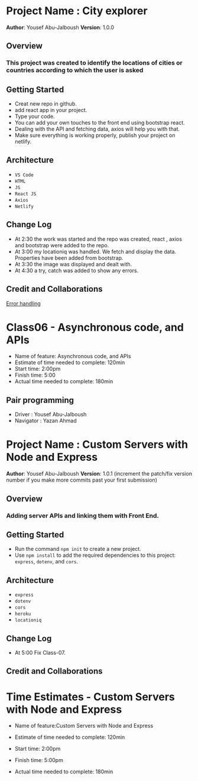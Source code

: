 # Project Name : City explorer

**Author**: Yousef Abu-Jalboush
**Version**: 1.0.0

## Overview
<!-- Provide a high level overview of what this application is and why you are building it, beyond the fact that it's an assignment for this class. (i.e. What's your problem domain?) -->
### This project was created to identify the locations of cities or countries according to which the user is asked

## Getting Started
<!-- What are the steps that a user must take in order to build this app on their own machine and get it running? -->
* Creat new repo in github.
* add react app in your project.
* Type your code.
* You can add your own touches to the front end using bootstrap react.
* Dealing with the API and fetching data, axios will help you with that.
* Make sure everything is working properly, publish your project on netlify.

## Architecture
<!-- Provide a detailed description of the application design. What technologies (languages, libraries, etc) you're using, and any other relevant design information. -->
* ```VS Code```
* ```HTML```
* ```JS```
* ```React JS```
* ```Axios```
* ```Netlify```
  
## Change Log

<!-- Use this area to document the iterative changes made to your application as each feature is successfully implemented. Use time stamps. Here's an example:

01-01-2001 4:59pm - Application now has a fully-functional express server, with a GET route for the location resource. -->

* At 2:30 the work was started and the repo was created, react , axios and bootstrap were added to the repo.
* At 3:00 my locationiq was handled. We fetch and display the data. Properties have been added from bootstrap.
* At 3:30 the image was displayed and dealt with.
* At 4:30 a try, catch was added to show any errors.

## Credit and Collaborations
<!-- Give credit (and a link) to other people or resources that helped you build this application. -->
[Error handling](https://ar.reactjs.org/blog/2017/07/26/error-handling-in-react-16.html)

# Class06 - Asynchronous code, and APIs

* Name of feature: Asynchronous code, and APIs
* Estimate of time needed to complete: 120min
* Start time: 2:00pm
* Finish time: 5:00
* Actual time needed to complete: 180min

## Pair programming

* Driver : Yousef Abu-Jalboush
* Navigator : Yazan Ahmad

# Project Name : Custom Servers with Node and Express

**Author**: Yousef Abu-Jalboush
**Version**: 1.0.1 (increment the patch/fix version number if you make more commits past your first submission)

## Overview
<!-- Provide a high level overview of what this application is and why you are building it, beyond the fact that it's an assignment for this class. (i.e. What's your problem domain?) -->

### Adding server APIs and linking them with Front End.

## Getting Started
<!-- What are the steps that a user must take in order to build this app on their own machine and get it running? -->
* Run the command `npm init` to create a new project.
* Use `npm install` to add the required dependencies to this project: `express`, `dotenv`, and `cors`.

## Architecture
<!-- Provide a detailed description of the application design. What technologies (languages, libraries, etc) you're using, and any other relevant design information. -->
* ```express```
* ```dotenv```
* ```cors```
* ```heroku```
* ```locationiq```
  
## Change Log
<!-- Use this area to document the iterative changes made to your application as each feature is successfully implemented. Use time stamps. Here's an example:

01-01-2001 4:59pm - Application now has a fully-functional express server, with a GET route for the location resource. -->
* At 5:00 Fix Class-07.

## Credit and Collaborations
<!-- Give credit (and a link) to other people or resources that helped you build this application. -->

# Time Estimates - Custom Servers with Node and Express

* Name of feature:Custom Servers with Node and Express

* Estimate of time needed to complete: 120min

* Start time: 2:00pm

* Finish time: 5:00pm

* Actual time needed to complete: 180min
